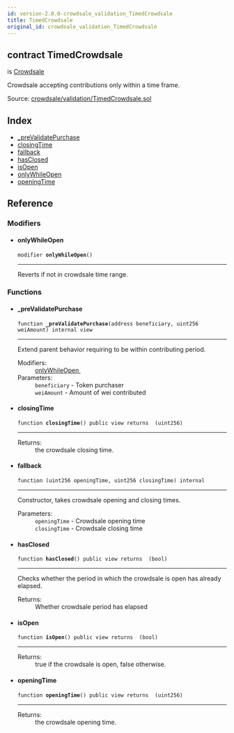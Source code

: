 ```yaml
---
id: version-2.0.0-crowdsale_validation_TimedCrowdsale
title: TimedCrowdsale
original_id: crowdsale_validation_TimedCrowdsale
---
```


<div class="contract-doc"><div class="contract"><h2 class="contract-header"><span class="contract-kind">contract</span> TimedCrowdsale</h2><p class="base-contracts"><span>is</span> <a href="crowdsale_Crowdsale.html">Crowdsale</a></p><p class="description">Crowdsale accepting contributions only within a time frame.</p><div class="source">Source: <a href="https://github.com/OpenZeppelin/zeppelin-solidity/blob/v2.0.0/contracts/crowdsale/validation/TimedCrowdsale.sol" target="_blank">crowdsale/validation/TimedCrowdsale.sol</a></div></div><div class="index"><h2>Index</h2><ul><li><a href="crowdsale_validation_TimedCrowdsale.html#_preValidatePurchase">_preValidatePurchase</a></li><li><a href="crowdsale_validation_TimedCrowdsale.html#closingTime">closingTime</a></li><li><a href="crowdsale_validation_TimedCrowdsale.html#">fallback</a></li><li><a href="crowdsale_validation_TimedCrowdsale.html#hasClosed">hasClosed</a></li><li><a href="crowdsale_validation_TimedCrowdsale.html#isOpen">isOpen</a></li><li><a href="crowdsale_validation_TimedCrowdsale.html#onlyWhileOpen">onlyWhileOpen</a></li><li><a href="crowdsale_validation_TimedCrowdsale.html#openingTime">openingTime</a></li></ul></div><div class="reference"><h2>Reference</h2><div class="modifiers"><h3>Modifiers</h3><ul><li><div class="item modifier"><span id="onlyWhileOpen" class="anchor-marker"></span><h4 class="name">onlyWhileOpen</h4><div class="body"><code class="signature">modifier <strong>onlyWhileOpen</strong><span>() </span></code><hr/><div class="description"><p>Reverts if not in crowdsale time range.</p></div></div></div></li></ul></div><div class="functions"><h3>Functions</h3><ul><li><div class="item function"><span id="_preValidatePurchase" class="anchor-marker"></span><h4 class="name">_preValidatePurchase</h4><div class="body"><code class="signature">function <strong>_preValidatePurchase</strong><span>(address beneficiary, uint256 weiAmount) </span><span>internal </span><span>view </span></code><hr/><div class="description"><p>Extend parent behavior requiring to be within contributing period.</p></div><dl><dt><span class="label-modifiers">Modifiers:</span></dt><dd><a href="crowdsale_validation_TimedCrowdsale.html#onlyWhileOpen">onlyWhileOpen </a></dd><dt><span class="label-parameters">Parameters:</span></dt><dd><div><code>beneficiary</code> - Token purchaser</div><div><code>weiAmount</code> - Amount of wei contributed</div></dd></dl></div></div></li><li><div class="item function"><span id="closingTime" class="anchor-marker"></span><h4 class="name">closingTime</h4><div class="body"><code class="signature">function <strong>closingTime</strong><span>() </span><span>public </span><span>view </span><span>returns  (uint256) </span></code><hr/><dl><dt><span class="label-return">Returns:</span></dt><dd>the crowdsale closing time.</dd></dl></div></div></li><li><div class="item function"><span id="fallback" class="anchor-marker"></span><h4 class="name">fallback</h4><div class="body"><code class="signature">function <strong></strong><span>(uint256 openingTime, uint256 closingTime) </span><span>internal </span></code><hr/><div class="description"><p>Constructor, takes crowdsale opening and closing times.</p></div><dl><dt><span class="label-parameters">Parameters:</span></dt><dd><div><code>openingTime</code> - Crowdsale opening time</div><div><code>closingTime</code> - Crowdsale closing time</div></dd></dl></div></div></li><li><div class="item function"><span id="hasClosed" class="anchor-marker"></span><h4 class="name">hasClosed</h4><div class="body"><code class="signature">function <strong>hasClosed</strong><span>() </span><span>public </span><span>view </span><span>returns  (bool) </span></code><hr/><div class="description"><p>Checks whether the period in which the crowdsale is open has already elapsed.</p></div><dl><dt><span class="label-return">Returns:</span></dt><dd>Whether crowdsale period has elapsed</dd></dl></div></div></li><li><div class="item function"><span id="isOpen" class="anchor-marker"></span><h4 class="name">isOpen</h4><div class="body"><code class="signature">function <strong>isOpen</strong><span>() </span><span>public </span><span>view </span><span>returns  (bool) </span></code><hr/><dl><dt><span class="label-return">Returns:</span></dt><dd>true if the crowdsale is open, false otherwise.</dd></dl></div></div></li><li><div class="item function"><span id="openingTime" class="anchor-marker"></span><h4 class="name">openingTime</h4><div class="body"><code class="signature">function <strong>openingTime</strong><span>() </span><span>public </span><span>view </span><span>returns  (uint256) </span></code><hr/><dl><dt><span class="label-return">Returns:</span></dt><dd>the crowdsale opening time.</dd></dl></div></div></li></ul></div></div></div>
